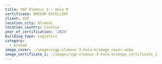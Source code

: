 ```yaml
---
title: VGP Olomouc 3 – Hala M
certificate: BREEAM EXCELLENT
client: VGP
location_city: Olomouc
location_country: Czechia
year_of_certification: '2024'
building_type: Logistics
category:
  - breeam
image_cover: ./images/vgp-olomouc-3-hala-m/image_cover.webp
image_certificate_1: ./images/vgp-olomouc-3-hala-m/image_certificate_1.webp
---
```


